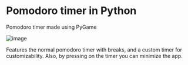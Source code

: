 # Pomodoro timer in Python

Pomodoro timer made using PyGame

![image](https://github.com/user-attachments/assets/95e8ac32-9464-4d80-ac5e-bd38b07ed241)

Features the normal pomodoro timer with breaks, and a custom timer for customizability. 
Also, by pressing on the timer you can minimize the app.

